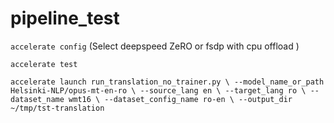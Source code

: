 # pipeline_test
`accelerate config`
(Select deepspeed ZeRO or fsdp with cpu offload )

`accelerate test`

`accelerate launch run_translation_no_trainer.py \
    --model_name_or_path Helsinki-NLP/opus-mt-en-ro \
    --source_lang en \
    --target_lang ro \
    --dataset_name wmt16 \
    --dataset_config_name ro-en \
    --output_dir ~/tmp/tst-translation`
